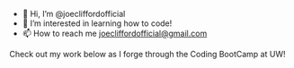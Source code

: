 - 👋 Hi, I’m @joecliffordofficial
- 😬 I’m interested in learning how to code!
- 📫 How to reach me joecliffordofficial@gmail.com

Check out my work below as I forge through the Coding BootCamp at UW!
